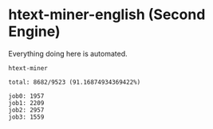 # htext-miner-english (Second Engine)

Everything doing here is automated.

```
htext-miner

total: 8682/9523 (91.16874934369422%)

job0: 1957
job1: 2209
job2: 2957
job3: 1559
```